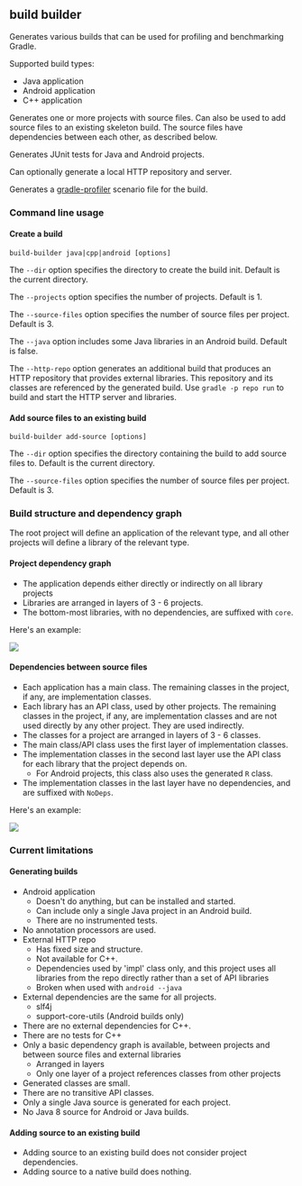 ## build builder

Generates various builds that can be used for profiling and benchmarking Gradle.

Supported build types:

- Java application
- Android application
- C++ application

Generates one or more projects with source files. Can also be used to add source files to an existing skeleton build. 
The source files have dependencies between each other, as described below.

Generates JUnit tests for Java and Android projects.

Can optionally generate a local HTTP repository and server.

Generates a [gradle-profiler](https://www.github.com/gradle/gradle-profiler) scenario file for the build.

### Command line usage

#### Create a build

`build-builder java|cpp|android [options]`

The `--dir` option specifies the directory to create the build init. Default is the current directory.

The `--projects` option specifies the number of projects. Default is 1.

The `--source-files` option specifies the number of source files per project. Default is 3.

The `--java` option includes some Java libraries in an Android build. Default is false. 

The `--http-repo` option generates an additional build that produces an HTTP repository that provides external libraries. This repository and its classes are referenced by the generated build. Use `gradle -p repo run` to build and start the HTTP server and libraries.

#### Add source files to an existing build

`build-builder add-source [options]`

The `--dir` option specifies the directory containing the build to add source files to. Default is the current directory.

The `--source-files` option specifies the number of source files per project. Default is 3.

### Build structure and dependency graph

The root project will define an application of the relevant type, and all other projects will define a library of the relevant type. 

#### Project dependency graph

- The application depends either directly or indirectly on all library projects
- Libraries are arranged in layers of 3 - 6 projects.
- The bottom-most libraries, with no dependencies, are suffixed with `core`.

Here's an example: 

<img src="https://rawgit.com/adammurdoch/build-builder/master/src/doc/projects.svg">
           
#### Dependencies between source files

- Each application has a main class. The remaining classes in the project, if any, are implementation classes.
- Each library has an API class, used by other projects. The remaining classes in the project, if any, are implementation classes and are not used directly by any other project. They are used indirectly.
- The classes for a project are arranged in layers of 3 - 6 classes.
- The main class/API class uses the first layer of implementation classes.
- The implementation classes in the second last layer use the API class for each library that the project depends on.
    - For Android projects, this class also uses the generated `R` class.
- The implementation classes in the last layer have no dependencies, and are suffixed with `NoDeps`.

Here's an example:

<img src="https://rawgit.com/adammurdoch/build-builder/master/src/doc/sources.svg">

### Current limitations

#### Generating builds

- Android application 
    - Doesn't do anything, but can be installed and started.
    - Can include only a single Java project in an Android build.
    - There are no instrumented tests.
- No annotation processors are used.
- External HTTP repo
    - Has fixed size and structure.
    - Not available for C++.
    - Dependencies used by 'impl' class only, and this project uses all libraries from the repo directly rather than a set of API libraries
    - Broken when used with `android --java`
- External dependencies are the same for all projects.
    - slf4j
    - support-core-utils (Android builds only)
- There are no external dependencies for C++.
- There are no tests for C++
- Only a basic dependency graph is available, between projects and between source files and external libraries
    - Arranged in layers 
    - Only one layer of a project references classes from other projects
- Generated classes are small.
- There are no transitive API classes. 
- Only a single Java source is generated for each project.
- No Java 8 source for Android or Java builds.

#### Adding source to an existing build

- Adding source to an existing build does not consider project dependencies.
- Adding source to a native build does nothing.
